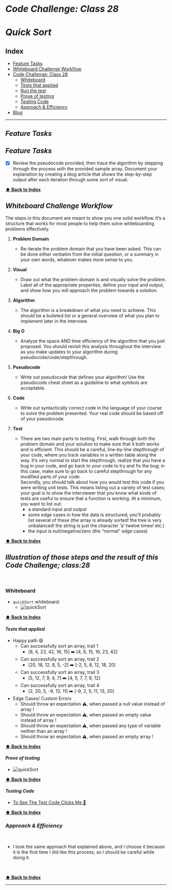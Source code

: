 # ***Code Challenge: Class 28***

# ***Quick Sort***

## Index

- [Feature Tasks](#Feature-Tasks)
- [Whiteboard Challenge Workflow](#Whiteboard-Challenge-Workflow)
- [Code Challenge: Class 28](#Illustration-of-those-steps-and-the-result-of-this-Code-Challenge;-class-28)
  - [Whiteboard](#Whiteboard)
  - [Tests that applied](#Tests-that-applied)
  - [Run the test](#Run-the-test)
  - [Prove of testing](#Prove-of-testing)
  - [Testing Code](#Testing-Code)
  - [Approach & Efficiency](#Approach-&-Efficiency)
- [Blog](blog.md)

---

## ***Feature Tasks***

## ***Feature Tasks***

- [x] Review the pseudocode provided, then trace the algorithm by stepping through the process with the provided sample array. Document your explanation by creating a blog article that shows the step-by-step output after each iteration through some sort of visual.

**[⬆ Back to Index](#index)**

## ***Whiteboard Challenge Workflow***

The steps in this document are meant to show you one solid workflow. It’s a structure that works for most people to help them solve whiteboarding problems effectively.

1. **Problem Domain**
    - Re-iterate the problem domain that you have been asked. This can be done either verbatim from the initial question, or a summary in your own words, whatever makes more sense to you.

2. **Visual**
    - Draw out what the problem domain is and visually solve the problem. Label all of the appropriate properties, define your input and output, and show how you will approach the problem towards a solution.

3. **Algorithm**
    - The algorithm is a breakdown of what you need to achieve. This should be a bulleted list or a general overview of what you plan to implement later in the interview.

4. **Big O**
    - Analyze the space AND time efficiency of the algorithm that you just proposed. You should revisit this analysis throughout the interview as you make updates to your algorithm during pseudocode/code/stepthrough.

5. **Pseudocode**
    - Write out pseudocode that defines your algorithm! Use the pseudocode cheat sheet as a guideline to what symbols are acceptable.

6. **Code**
    - Write out syntactically correct code in the language of your course to solve the problem presented. Your real code should be based off of your pseudocode.

7. **Test**
    - There are two main parts to testing. First, walk through both the problem domain and your solution to make sure that it both works and is efficient. This should be a careful, line-by-line stepthrough of your code, where you track variables in a written table along the way. It’s very normal to start the stepthrough, realize that you have a bug in your code, and go back to your code to try and fix the bug; in this case, make sure to go back to careful stepthrough for any modified parts of your code. <br> Secondly, you should talk about how you would test this code if you were writing unit tests. This means listing out a variety of test cases; your goal is to show the interviewer that you know what kinds of tests are useful to ensure that a function is working. At a minimum, you want to list out:
        - a standard input and output
        - some edge cases in how the data is structured; you’ll probably list several of these (the array is already sorted! the tree is very unbalanced! the string is just the character ‘a’ twelve times! etc.)
        - the input is null/negative/zero (the “normal” edge cases)

**[⬆ Back to Index](#index)**

## ***Illustration of those steps and the result of this Code Challenge; class:28***

<br>

### **Whiteboard**

- `quickSort` whiteboard:
  - ![quickSort](../../assets/quickSort.jpg)

**[⬆ Back to Index](#index)**

#### ***Tests that applied***

- Happy path 😄
  - Can successfully sort an array, trail 1
    - [8, 4, 23, 42, 16, 15] ➡️ [4, 8, 15, 16, 23, 42]
  - Can successfully sort an array, trail 2
    - [20, 18, 12, 8, 5, -2] ➡️ [-2, 5, 8, 12, 18, 20]
  - Can successfully sort an array, trail 3
    - [5, 12, 7, 9, 4, 7] ➡️ [4, 5, 7, 7, 9, 12]
  - Can successfully sort an array, trail 4
    - [2, 20, 5, -9, 13, 11] ➡️ [-9, 2, 5, 11, 13, 20]
- Edge Cases/ Custom Errors
  - Should throw an expectation ⚠️, when passed a null value instead of array !
  - Should throw an expectation ⚠️, when passed an empty value instead of array !
  - Should throw an expectation ⚠️, when passed any type of variable neither than an array !
  - Should throw an expectation ⚠️, when passed an empty array !

**[⬆ Back to Index](#index)**

#### ***Prove of testing***

- ![quickSort](../../assets/quickSort-test.PNG)

**[⬆ Back to Index](#index)**

#### ***Testing Code***

- [To See The Test Code Clicks Me 🧪](../../__test__/quickSort.test.js)

**[⬆ Back to Index](#index)**

### ***Approach & Efficiency***

<br>

- I took the same approach that explained above, and I choose it because it is the first time I did like this process, so I should be careful while doing it.

<br>

**[⬆ Back to Index](#index)**

---
